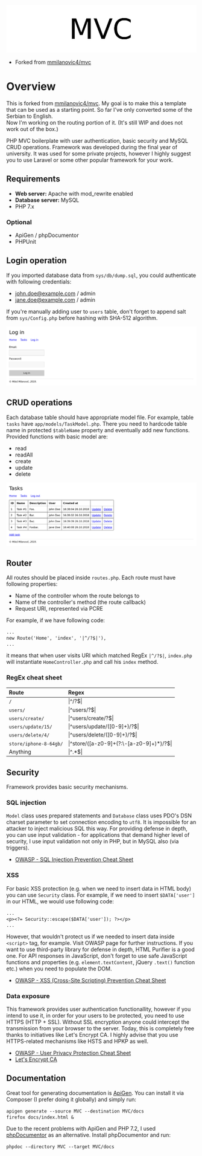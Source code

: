 <p align="center">
	<img src="assets/img/logo.png" alt="PHP MVC Boilerplate">
</p>

* Forked from [mmilanovic4/mvc](https://github.com/mmilanovic4/mvc)

# Overview

This is forked from [mmilanovic4/mvc](https://github.com/mmilanovic4/mvc).    My goal is to make this a template that can be used as a starting point.  So far I've only converted some of the Serbian to English.  
Now I'm working on the routing portion of it.   (It's still WIP and does not work out of the box.)

PHP MVC boilerplate with user authentication, basic security and MySQL CRUD operations.
Framework was developed during the final year of university. It was used for some private projects, however I highly suggest you to use Laravel or some other popular framework for your work.

## Requirements

- **Web server:** Apache with mod_rewrite enabled
- **Database server:** MySQL
- PHP 7.x

### Optional

- ApiGen / phpDocumentor
- PHPUnit

## Login operation

If you imported database data from `sys/db/dump.sql`, you could authenticate with following credentials:

- john.doe@example.com / admin
- jane.doe@example.com / admin

If you're manually adding user to `users` table, don't forget to append salt from `sys/Config.php` before hashing with SHA-512 algorithm.

![Login form](assets/img/login.png)

## CRUD operations

Each database table should have appropriate model file. For example, table `tasks` have `app/models/TaskModel.php`. There you need to hardcode table name in protected `$tableName` property and eventually add new functions. Provided functions with basic model are:

- read
- readAll
- create
- update
- delete

![CRUD operations](assets/img/tasks.png)

## Router

All routes should be placed inside `routes.php`. Each route must have following properties:

- Name of the controller whom the route belongs to
- Name of the controller's method (the route callback)
- Request URI, represented via PCRE

For example, if we have following code:

```
...
new Route('Home', 'index', '|^/?$|'),
...
```

it means that when user visits URI which matched RegEx `|^/?$|`, `index.php` will instantiate `HomeController.php` and call his `index` method.

### RegEx cheat sheet

Route                    | Regex
:------------------------|:-------------------
`/`                      | \|^/?$\|
`users/`                 | \|^users/?$\|
`users/create/`          | \|^users/create/?$\|
`users/update/15/`       | \|^users/update/([0-9]+)/?$\|
`users/delete/4/`        | \|^users/delete/([0-9]+)/?$\|
`store/iphone-8-64gb/`   | \|^store/([a-z0-9]+(?:\\-[a-z0-9]+)*)/?$\|
Anything                 | \|^.*$\|

## Security

Framework provides basic security mechanisms.

### SQL injection

`Model` class uses prepared statements and `Database` class uses PDO's DSN charset parameter to set connection encoding to `utf8`. It is impossible for an attacker to inject malicious SQL this way. For providing defense in depth, you can use input validation - for applications that demand higher level of security, I use input validation not only in PHP, but in MySQL also (via triggers).

- [OWASP - SQL Injection Prevention Cheat Sheet](https://github.com/OWASP/CheatSheetSeries/blob/master/cheatsheets/SQL_Injection_Prevention_Cheat_Sheet.md)

### XSS

For basic XSS protection (e.g. when we need to insert data in HTML body) you can use `Security` class. For example, if we need to insert `$DATA['user']` in our HTML, we would use following code:

```
...
<p><?= Security::escape($DATA['user']); ?></p>
...
```

However, that wouldn't protect us if we needed to insert data inside `<script>` tag, for example. Visit OWASP page for further instructions. If you want to use third-party library for defense in depth, HTML Purifier is a good one. For API responses in JavaScript, don't forget to use safe JavaScript functions and properties (e.g. `element.textContent`, jQuery `.text()` function etc.) when you need to populate the DOM.

- [OWASP - XSS (Cross-Site Scripting) Prevention Cheat Sheet](https://github.com/OWASP/CheatSheetSeries/blob/master/cheatsheets/Cross_Site_Scripting_Prevention_Cheat_Sheet.md)

### Data exposure

This framework provides user authentication functionallity, however if you intend to use it, in order for your users to be protected, you need to use HTTPS (HTTP + SSL). Without SSL encryption anyone could intercept the transmission from your browser to the server. Today, this is completely free thanks to initiatives like Let's Encrypt CA. I highly advise that you use HTTPS-related mechanisms like HSTS and HPKP as well.

- [OWASP - User Privacy Protection Cheat Sheet](https://github.com/OWASP/CheatSheetSeries/blob/master/cheatsheets/User_Privacy_Protection_Cheat_Sheet.md)
- [Let's Encrypt CA](https://letsencrypt.org)

## Documentation

Great tool for generating documentation is [ApiGen](https://github.com/ApiGen/ApiGen). You can install it via Composer (I prefer doing it globally) and simply run:

```
apigen generate --source MVC --destination MVC/docs
firefox docs/index.html &
```

Due to the recent problems with ApiGen and PHP 7.2, I used [phpDocumentor](https://www.phpdoc.org/) as an alternative. Install phpDocumentor and run:

```
phpdoc --directory MVC --target MVC/docs
```
